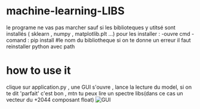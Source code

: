 # machine-learning-LIBS
le programe ne vas pas marcher sauf si les biblioteques y utitsé sont installés ( sklearn , numpy , matplotlib.plt ...)
pour les installer : -ouvre cmd - comand : pip install #le nom du bibliotheque 
si on te donne un erreur il faut reinstaller python avec path 
# how to use it 
clique sur application.py  , une GUI s'ouvre , lance la lecture du model, si on te dit 'parfait' c'est bon , mtn tu peux lire un spectre libs(dans ce cas un vecteur du +2044 composant
float)
![GUI](https://user-images.githubusercontent.com/76133948/122936673-3f2ef180-d369-11eb-8c81-02686afe50e1.png)
